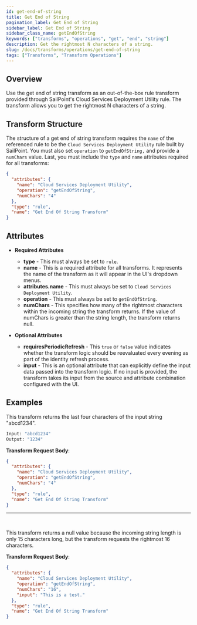 ```yaml
---
id: get-end-of-string
title: Get End of String
pagination_label: Get End of String
sidebar_label: Get End of String
sidebar_class_name: getEndOfString
keywords: ["transforms", "operations", "get", "end", "string"]
description: Get the rightmost N characters of a string.
slug: /docs/transforms/operations/get-end-of-string
tags: ["Transforms", "Transform Operations"]
---
```


## Overview

Use the get end of string transform as an out-of-the-box rule transform provided
through SailPoint's Cloud Services Deployment Utility rule. The transform allows
you to get the rightmost N characters of a string.

## Transform Structure

The structure of a get end of string transform requires the `name` of the
referenced rule to be the `Cloud Services Deployment Utility` rule built by
SailPoint. You must also set `operation` to `getEndOfString,` and provide a
`numChars` value. Last, you must include the `type` and `name` attributes
required for all transforms:

```json
{
  "attributes": {
    "name": "Cloud Services Deployment Utility",
    "operation": "getEndOfString",
    "numChars": "4"
  },
  "type": "rule",
  "name": "Get End Of String Transform"
}
```

## Attributes

- **Required Attributes**

  - **type** - This must always be set to `rule`.
  - **name** - This is a required attribute for all transforms. It represents
    the name of the transform as it will appear in the UI's dropdown menus.
  - **attributes.name** - This must always be set to
    `Cloud Services Deployment Utility`.
  - **operation** - This must always be set to `getEndOfString`.
  - **numChars** - This specifies how many of the rightmost characters within
    the incoming string the transform returns. If the value of numChars is
    greater than the string length, the transform returns null.

- **Optional Attributes**
  - **requiresPeriodicRefresh** - This `true` or `false` value indicates whether
    the transform logic should be reevaluated every evening as part of the
    identity refresh process.
  - **input** - This is an optional attribute that can explicitly define the
    input data passed into the transform logic. If no input is provided, the
    transform takes its input from the source and attribute combination
    configured with the UI.

## Examples

This transform returns the last four characters of the input string "abcd1234".

```bash
Input: "abcd1234"
Output: "1234"
```

**Transform Request Body**:

```json
{
  "attributes": {
    "name": "Cloud Services Deployment Utility",
    "operation": "getEndOfString",
    "numChars": "4"
  },
  "type": "rule",
  "name": "Get End Of String Transform"
}
```

---

<p>&nbsp;</p>

This transform returns a null value because the incoming string length is only
15 characters long, but the transform requests the rightmost 16 characters.

**Transform Request Body**:

```json
{
  "attributes": {
    "name": "Cloud Services Deployment Utility",
    "operation": "getEndOfString",
    "numChars": "16",
    "input": "This is a test."
  },
  "type": "rule",
  "name": "Get End Of String Transform"
}
```
